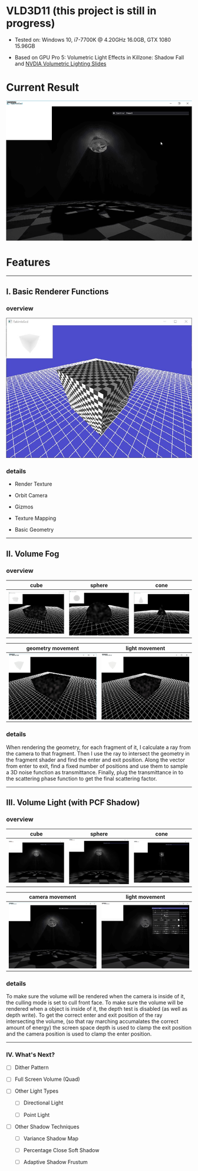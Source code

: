 VLD3D11 (this project is still in progress)
========================

* Tested on: Windows 10, i7-7700K @ 4.20GHz 16.0GB, GTX 1080 15.96GB

* Based on GPU Pro 5: Volumetric Light Effects in Killzone: Shadow Fall and [NVDIA Volumetric Lighting Slides](https://developer.nvidia.com/sites/default/files/akamai/gameworks/downloads/papers/NVVL/Fast_Flexible_Physically-Based_Volumetric_Light_Scattering.pdf)

Current Result
======================

![](img/vld3d11_camera.gif)

Features
======================

---

## I. Basic Renderer Functions

### overview

![](img/0.JPG)

### details

* Render Texture

* Orbit Camera

* Gizmos

* Texture Mapping

* Basic Geometry

---

## II. Volume Fog

### overview

|     cube     |    sphere    |     cone     | 
|:------------:|:------------:|:------------:|
|![](img/1.JPG)|![](img/2.JPG)|![](img/3.JPG)|

|  geometry movement  |  light movement  | 
|:-------------------:|:----------------:|
|![](img/a.gif)       |![](img/b.gif)    |

### details

When rendering the geometry, for each fragment of it, I calculate a ray from the camera to that fragment. Then I use the ray to intersect the geometry in the fragment shader and find the enter and exit position. Along the vector from enter to exit, find a fixed number of positions and use them to sample a 3D noise function as transmittance. Finally, plug the transmittance in to the scattering phase function to get the final scattering factor.

---

## III. Volume Light (with PCF Shadow)

### overview

|           cube          |           sphere          |           cone          | 
|:-----------------------:|:-------------------------:|:-----------------------:|
|![](img/vld3d11_cube.gif)|![](img/vld3d11_sphere.gif)|![](img/vld3d11_cone.gif)|

|      camera movement      |       light movement       | 
|:-------------------------:|:--------------------------:|
|![](img/vld3d11_camera.gif)|![](img/vld3d11_control.gif)|

### details

To make sure the volume will be rendered when the camera is inside of it, the culling mode is set to cull front face. To make sure the volume will be rendered when a object is inside of it, the depth test is disabled (as well as depth write). To get the correct enter and exit position of the ray intersecting the volume, (so that ray marching accumalates the correct amount of energy) the screen space depth is used to clamp the exit position and the camera position is used to clamp the enter position. 

---

### IV. What's Next?

- [ ] Dither Pattern

- [ ] Full Screen Volume (Quad)

- [ ] Other Light Types

  - [ ] Directional Light

  - [ ] Point Light

- [ ] Other Shadow Techniques

  - [ ] Variance Shadow Map

  - [ ] Percentage Close Soft Shadow

  - [ ] Adaptive Shadow Frustum

